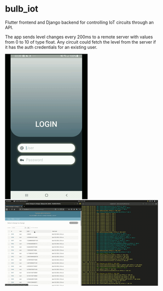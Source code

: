 # bulb_iot
Flutter frontend and Django backend for controlling IoT circuits through an API.

The app sends level changes every 200ms to a remote server with values from 0 to 10 of type float. Any 
circuit could fetch the level from the server if it has the auth credentials for an existing user.

![](iot.gif)
![](iot-backend.gif)
